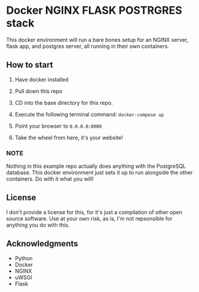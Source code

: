 # Docker NGINX FLASK POSTRGRES stack

This docker environment will run a bare bones setup for an NGINX server, flask app, and postgres server, all running in their own containers.

## How to start

1. Have docker installed

2. Pull down this repo

3. CD into the base directory for this repo.

4. Execute the following terminal command: ```docker-compose up```

5. Point your browser to ```0.0.0.0:8080```

6. Take the wheel from here, it's your website!

### NOTE

Nothing in this example repo actually does anything with the PostgreSQL database. This docker environment just sets it up to run alongside the other containers. Do with it what you will!

## License

I don't provide a license for this, for it's just a compilation of other open source software. Use at your own risk, as is, I'm not repsonsible for anything you do with this. 

## Acknowledgments

* Python
* Docker
* NGINX
* uWSGI
* Flask
